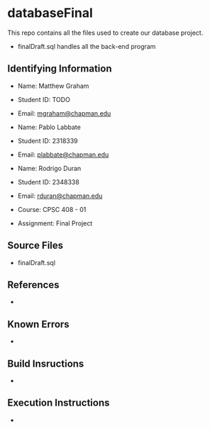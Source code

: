 # databaseFinal


This repo contains all the files used to create our database project.

* finalDraft.sql handles all the back-end program


## Identifying Information

* Name: Matthew Graham
* Student ID: TODO
* Email: mgraham@chapman.edu

* Name: Pablo Labbate
* Student ID: 2318339
* Email: plabbate@chapman.edu

* Name: Rodrigo Duran
* Student ID: 2348338
* Email: rduran@chapman.edu
* Course: CPSC 408 - 01
* Assignment: Final Project



## Source Files

* finalDraft.sql

## References

*

## Known Errors

*

## Build Insructions

*

## Execution Instructions

*
